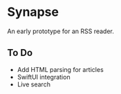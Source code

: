 # Synapse
An early prototype for an RSS reader.

## To Do
- Add HTML parsing for articles
- SwiftUI integration
- Live search
